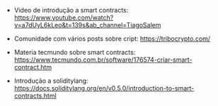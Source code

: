 - Video de introdução a smart contracts: https://www.youtube.com/watch?v=a7dUyL6kLeo&t=139s&ab_channel=TiagoSalem

- Comunidade com vários posts sobre cript: https://tribocrypto.com/

- Materia tecmundo sobre smart contracts: https://www.tecmundo.com.br/software/176574-criar-smart-contract.htm

- Introdução a soliditylang: https://docs.soliditylang.org/en/v0.5.0/introduction-to-smart-contracts.html